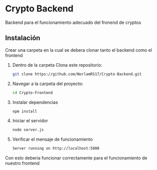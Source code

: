 # Crypto Backend

Backend para el funcionamiento adecuado del fronend de cryptos

## Instalación

Crear una carpeta en la cual se debera clonar tanto el backend como el frontend

1. Dentro de la carpeta Clona este repositorio:
   ```bash
   git clone https://github.com/NorlamRS17/Crypto-Backend.git
   ```
2. Navegar a la carpeta del proyecto:
   ```bash
   cd Crypto-Frontend
   ```
3. Instalar dependencias
   ```bash
   npm install
   ```
3. Iniciar el servidor
   ```bash
   node server.js
   ```
4. Verificar el mensaje de funcionamiento
   ```bash
   Server running on http://localhost:5000
   ```
Con esto deberia funcionar correctamente para el funcionamiento de nuestro frontend

